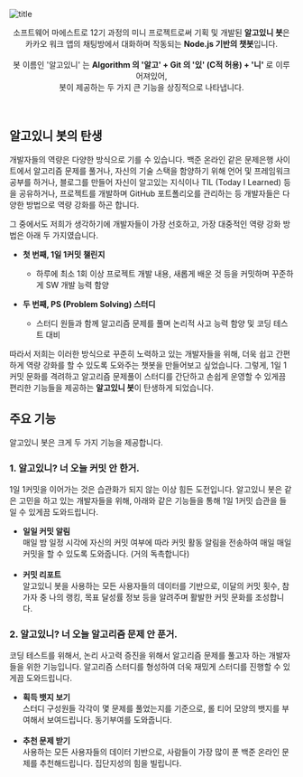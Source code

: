 ![title](https://user-images.githubusercontent.com/30336663/116290582-9633a280-a7ce-11eb-9849-61d981b946f0.jpg)
<p align="center">소프트웨어 마에스트로 12기 과정의 미니 프로젝트로써 기획 및 개발된 <strong>알고있니 봇</strong>은<br>카카오 워크 앱의 채팅방에서 대화하며 작동되는 <strong>Node.js 기반의 챗봇</strong>입니다.<br><br>봇 이름인 '알고있니' 는 <strong>Algorithm 의 '알고' + Git 의 '있' (C적 허용) + '니'</strong> 로 이루어져있어,<br>봇이 제공하는 두 가지 큰 기능을 상징적으로 나타냅니다.</p>
&nbsp &nbsp 

## 알고있니 봇의 탄생
개발자들의 역량은 다양한 방식으로 기를 수 있습니다. 백준 온라인 같은 문제은행 사이트에서 알고리즘 문제를 풀거나, 자신의 기술 스택을 함양하기 위해 언어 및 프레임워크 공부를 하거나, 블로그를 만들어 자신이 알고있는 지식이나 TIL (Today I Learned) 등을 공유하거나, 프로젝트를 개발하며 GitHub 포트폴리오를 관리하는 등 개발자들은 다양한 방법으로 역량 강화를 하곤 합니다.

그 중에서도 저희가 생각하기에 개발자들이 가장 선호하고, 가장 대중적인 역량 강화 방법은 아래 두 가지였습니다.

- **첫 번째, 1일 1커밋 챌린지** 
  - 하루에 최소 1회 이상 프로젝트 개발 내용, 새롭게 배운 것 등을 커밋하며 꾸준하게 SW 개발 능력 함양
 
- **두 번째, PS (Problem Solving) 스터디** 
  - 스터디 원들과 함께 알고리즘 문제를 풀며 논리적 사고 능력 함양 및 코딩 테스트 대비

따라서 저희는 이러한 방식으로 꾸준히 노력하고 있는 개발자들을 위해, 더욱 쉽고 간편하게 역량 강화를 할 수 있도록 도와주는 챗봇을 만들어보고 싶었습니다. 그렇게, 1일 1커밋 문화를 격려하고 알고리즘 문제풀이 스터디를 간단하고 손쉽게 운영할 수 있게끔 편리한 기능들을 제공하는 **알고있니 봇**이 탄생하게 되었습니다.

## 주요 기능
알고있니 봇은 크게 두 가지 기능을 제공합니다.
### 1. 알고있니? 너 오늘 커밋 안 한거.
1일 1커밋을 이어가는 것은 습관화가 되지 않는 이상 힘든 도전입니다. 알고있니 봇은 같은 고민을 하고 있는 개발자들을 위해, 아래와 같은 기능들을 통해 1일 1커밋 습관을 들일 수 있게끔 도와드립니다.
  - **일일 커밋 알림**<br>매일 밤 일정 시각에 자신의 커밋 여부에 따라 커밋 활동 알림을 전송하여 매일 매일 커밋을 할 수 있도록 도와줍니다. (거의 독촉합니다)<br><br>
  - **커밋 리포트**<br>알고있니 봇을 사용하는 모든 사용자들의 데이터를 기반으로, 이달의 커밋 횟수, 참가자 중 나의 랭킹, 목표 달성률 정보 등을 알려주며 활발한 커밋 문화를 조성합니다.
### 2. 알고있니? 너 오늘 알고리즘 문제 안 푼거.
코딩 테스트를 위해서, 논리 사고력 증진을 위해서 알고리즘 문제를 풀고자 하는 개발자들을 위한 기능입니다. 알고리즘 스터디를 형성하여 더욱 재밌게 스터디를 진행할 수 있게끔 도와드립니다.
  - **획득 뱃지 보기**<br>스터디 구성원들 각각이 몇 문제를 풀었는지를 기준으로, 롤 티어 모양의 뱃지를 부여해서 보여드립니다. 동기부여를 도와줍니다.<br><br>
  - **추천 문제 받기**<br>사용하는 모든 사용자들의 데이터 기반으로, 사람들이 가장 많이 푼 백준 온라인 문제를 추천해드립니다. 집단지성의 힘을 빌립니다.<br>
